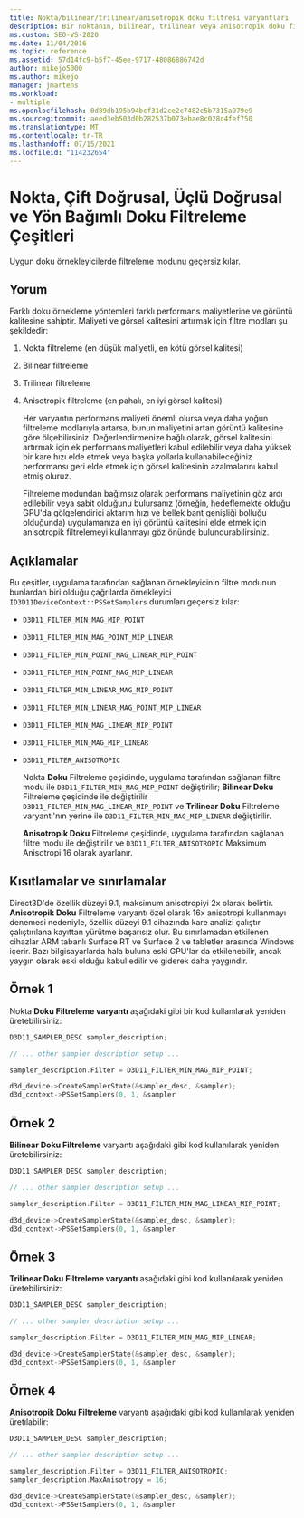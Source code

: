 ```yaml
---
title: Nokta/bilinear/trilinear/anisotropik doku filtresi varyantları
description: Bir noktanın, bilinear, trilinear veya anisotropik doku filtreleme varyantının performans maliyeti önemli ise, kullanımının maliyete değer olup oalcağını göz önünde bulundurabilirsiniz.
ms.custom: SEO-VS-2020
ms.date: 11/04/2016
ms.topic: reference
ms.assetid: 57d14fc9-b5f7-45ee-9717-48086886742d
author: mikejo5000
ms.author: mikejo
manager: jmartens
ms.workload:
- multiple
ms.openlocfilehash: 0d89db195b94bcf31d2ce2c7482c5b7315a979e9
ms.sourcegitcommit: aeed3eb503d0b282537b073ebae8c028c4fef750
ms.translationtype: MT
ms.contentlocale: tr-TR
ms.lasthandoff: 07/15/2021
ms.locfileid: "114232654"
---
```

# <a name="point-bilinear-trilinear-and-anisotropic-texture-filtering-variants"></a>Nokta, Çift Doğrusal, Üçlü Doğrusal ve Yön Bağımlı Doku Filtreleme Çeşitleri
Uygun doku örnekleyicilerde filtreleme modunu geçersiz kılar.

## <a name="interpretation"></a>Yorum
 Farklı doku örnekleme yöntemleri farklı performans maliyetlerine ve görüntü kalitesine sahiptir. Maliyeti ve görsel kalitesini artırmak için filtre modları şu şekildedir:

1. Nokta filtreleme (en düşük maliyetli, en kötü görsel kalitesi)

2. Bilinear filtreleme

3. Trilinear filtreleme

4. Anisotropik filtreleme (en pahalı, en iyi görsel kalitesi)

   Her varyantın performans maliyeti önemli olursa veya daha yoğun filtreleme modlarıyla artarsa, bunun maliyetini artan görüntü kalitesine göre ölçebilirsiniz. Değerlendirmenize bağlı olarak, görsel kalitesini artırmak için ek performans maliyetleri kabul edilebilir veya daha yüksek bir kare hızı elde etmek veya başka yollarla kullanabileceğiniz performansı geri elde etmek için görsel kalitesinin azalmalarını kabul etmiş oluruz.

   Filtreleme modundan bağımsız olarak performans maliyetinin göz ardı edilebilir veya sabit olduğunu bulursanız (örneğin, hedeflemekte olduğu GPU'da gölgelendirici aktarım hızı ve bellek bant genişliği bolluğu olduğunda) uygulamanıza en iyi görüntü kalitesini elde etmek için anisotropik filtrelemeyi kullanmayı göz önünde bulundurabilirsiniz.

## <a name="remarks"></a>Açıklamalar
 Bu çeşitler, uygulama tarafından sağlanan örnekleyicinin filtre modunun bunlardan biri olduğu çağrılarda örnekleyici `ID3D11DeviceContext::PSSetSamplers` durumları geçersiz kılar:

- `D3D11_FILTER_MIN_MAG_MIP_POINT`

- `D3D11_FILTER_MIN_MAG_POINT_MIP_LINEAR`

- `D3D11_FILTER_MIN_POINT_MAG_LINEAR_MIP_POINT`

- `D3D11_FILTER_MIN_POINT_MAG_MIP_LINEAR`

- `D3D11_FILTER_MIN_LINEAR_MAG_MIP_POINT`

- `D3D11_FILTER_MIN_LINEAR_MAG_POINT_MIP_LINEAR`

- `D3D11_FILTER_MIN_MAG_LINEAR_MIP_POINT`

- `D3D11_FILTER_MIN_MAG_MIP_LINEAR`

- `D3D11_FILTER_ANISOTROPIC`

  Nokta **Doku** Filtreleme çeşidinde, uygulama tarafından sağlanan filtre modu ile `D3D11_FILTER_MIN_MAG_MIP_POINT` değiştirilir; **Bilinear Doku** Filtreleme çeşidinde ile değiştirilir `D3D11_FILTER_MIN_MAG_LINEAR_MIP_POINT` ve **Trilinear Doku** Filtreleme varyantı'nın yerine ile `D3D11_FILTER_MIN_MAG_MIP_LINEAR` değiştirilir.

  **Anisotropik Doku** Filtreleme çeşidinde, uygulama tarafından sağlanan filtre modu ile değiştirilir ve `D3D11_FILTER_ANISOTROPIC` Maksimum Anisotropi 16 olarak ayarlanır.

## <a name="restrictions-and-limitations"></a>Kısıtlamalar ve sınırlamalar
 Direct3D'de özellik düzeyi 9.1, maksimum anisotropiyi 2x olarak belirtir. **Anisotropik Doku** Filtreleme varyantı özel olarak 16x anisotropi kullanmayı denemesi nedeniyle, özellik düzeyi 9.1 cihazında kare analizi çalıştır çalıştırılana kayıttan yürütme başarısız olur. Bu sınırlamadan etkilenen cihazlar ARM tabanlı Surface RT ve Surface 2 ve tabletler arasında Windows içerir. Bazı bilgisayarlarda hala buluna eski GPU'lar da etkilenebilir, ancak yaygın olarak eski olduğu kabul edilir ve giderek daha yaygındır.

## <a name="example-1"></a>Örnek 1
 Nokta **Doku Filtreleme varyantı** aşağıdaki gibi bir kod kullanılarak yeniden üretebilirsiniz:

```cpp
D3D11_SAMPLER_DESC sampler_description;

// ... other sampler description setup ...

sampler_description.Filter = D3D11_FILTER_MIN_MAG_MIP_POINT;

d3d_device->CreateSamplerState(&sampler_desc, &sampler);
d3d_context->PSSetSamplers(0, 1, &sampler
```

## <a name="example-2"></a>Örnek 2
 **Bilinear Doku Filtreleme** varyantı aşağıdaki gibi kod kullanılarak yeniden üretebilirsiniz:

```cpp
D3D11_SAMPLER_DESC sampler_description;

// ... other sampler description setup ...

sampler_description.Filter = D3D11_FILTER_MIN_MAG_LINEAR_MIP_POINT;

d3d_device->CreateSamplerState(&sampler_desc, &sampler);
d3d_context->PSSetSamplers(0, 1, &sampler
```

## <a name="example-3"></a>Örnek 3
 **Trilinear Doku Filtreleme varyantı** aşağıdaki gibi kod kullanılarak yeniden üretebilirsiniz:

```cpp
D3D11_SAMPLER_DESC sampler_description;

// ... other sampler description setup ...

sampler_description.Filter = D3D11_FILTER_MIN_MAG_MIP_LINEAR;

d3d_device->CreateSamplerState(&sampler_desc, &sampler);
d3d_context->PSSetSamplers(0, 1, &sampler
```

## <a name="example-4"></a>Örnek 4
 **Anisotropik Doku Filtreleme** varyantı aşağıdaki gibi kod kullanılarak yeniden üretılabilir:

```cpp
D3D11_SAMPLER_DESC sampler_description;

// ... other sampler description setup ...

sampler_description.Filter = D3D11_FILTER_ANISOTROPIC;
sampler_description.MaxAnisotropy = 16;

d3d_device->CreateSamplerState(&sampler_desc, &sampler);
d3d_context->PSSetSamplers(0, 1, &sampler
```
